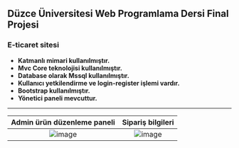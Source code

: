 ## Düzce Üniversitesi Web Programlama Dersi Final Projesi

### E-ticaret sitesi 

* **Katmanlı mimari kullanılmıştır.**
* **Mvc Core teknolojisi kullanılmıştır.**
* **Database olarak Mssql kullanılmıştır.**
* **Kullanıcı yetkilendirme ve login-register işlemi vardır.**
* **Bootstrap kullanılmıştır.**
* **Yönetici paneli mevcuttur.**
-------------------------------------------------------------

Admin ürün düzenleme paneli            |  Sipariş bilgileri
:-------------------------:|:-------------------------:
![image](https://drive.google.com/uc?export=view&id=1C6zmHG2yQ97HLmNZAASGT0HNUnUIEjkw)  | ![image](https://drive.google.com/uc?export=view&id=1EcP1P_oosFOsh2bG1wv5svypImp4FmzA)
 
